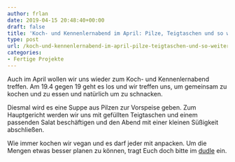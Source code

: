 ```yaml
---
author: frlan
date: 2019-04-15 20:48:40+00:00
draft: false
title: 'Koch- und Kennenlernabend im April: Pilze, Teigtaschen und so weiter'
type: post
url: /koch-und-kennenlernabend-im-april-pilze-teigtaschen-und-so-weiter/
categories:
- Fertige Projekte
---
```





Auch im April wollen wir uns wieder zum Koch- und Kennenlernabend treffen. Am 19.4 gegen 19 geht es los und wir treffen uns, um gemeinsam zu kochen und zu essen und natürlich um zu schnacken. 





<!-- more -->





Diesmal wird es eine Suppe aus Pilzen zur Vorspeise geben. Zum Hauptgericht werden wir uns mit gefüllten Teigtaschen und einem passenden Salat beschäftigen und den Abend mit einer kleinen Süßigkeit abschließen. 













Wie immer kochen wir vegan und es darf jeder mit anpacken. Um die Mengen etwas besser planen zu können, tragt Euch doch bitte im [dudle](https://dudle.inf.tu-dresden.de/Aprilkochen_im_Kombinat/) ein. 



